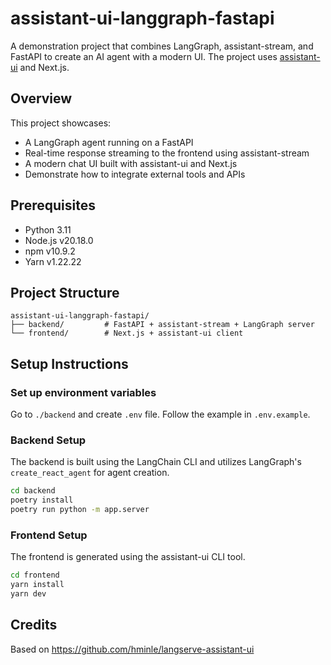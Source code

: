 # assistant-ui-langgraph-fastapi


A demonstration project that combines LangGraph, assistant-stream, and FastAPI to create an AI agent with a modern UI. The project uses [assistant-ui](https://www.assistant-ui.com/) and Next.js.

## Overview

This project showcases:

- A LangGraph agent running on a FastAPI
- Real-time response streaming to the frontend using assistant-stream
- A modern chat UI built with assistant-ui and Next.js
- Demonstrate how to integrate external tools and APIs

## Prerequisites

- Python 3.11
- Node.js v20.18.0
- npm v10.9.2
- Yarn v1.22.22

## Project Structure

```
assistant-ui-langgraph-fastapi/
├── backend/         # FastAPI + assistant-stream + LangGraph server
└── frontend/        # Next.js + assistant-ui client
```

## Setup Instructions

### Set up environment variables

Go to `./backend` and create `.env` file. Follow the example in `.env.example`.

### Backend Setup

The backend is built using the LangChain CLI and utilizes LangGraph's `create_react_agent` for agent creation.

```bash
cd backend
poetry install
poetry run python -m app.server
```

### Frontend Setup

The frontend is generated using the assistant-ui CLI tool.

```bash
cd frontend
yarn install
yarn dev
```

## Credits

Based on https://github.com/hminle/langserve-assistant-ui
